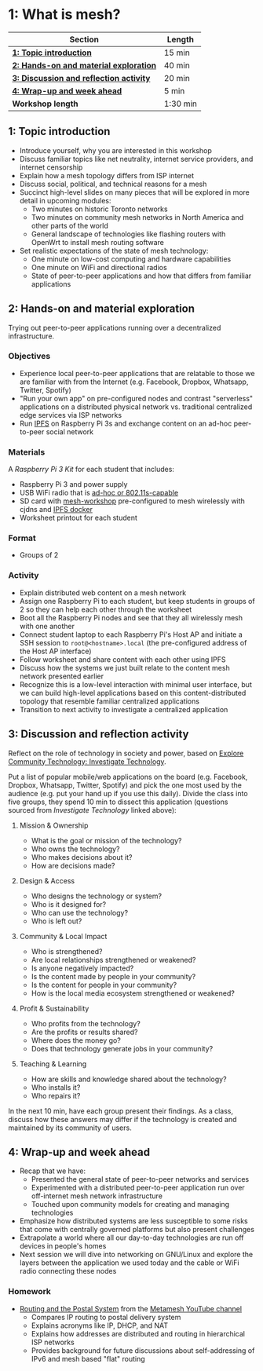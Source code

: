 # 1: What is mesh?

| **Section**                                                                        | **Length** |
|------------------------------------------------------------------------------------|------------|
| [**1: Topic introduction**](#1-topic-introduction)                                 | 15 min     |
| [**2: Hands-on and material exploration**](#2-hands-on-and-material-exploration)   | 40 min     |
| [**3: Discussion and reflection activity**](#3-discussion-and-reflection-activity) | 20 min     |
| [**4: Wrap-up and week ahead**](#4-wrap-up-and-week-ahead)                         | 5 min      |
| **Workshop length**                                                                | 1:30 min   |

## 1: Topic introduction

- Introduce yourself, why you are interested in this workshop
- Discuss familiar topics like net neutrality, internet service providers, and internet censorship
- Explain how a mesh topology differs from ISP internet
- Discuss social, political, and technical reasons for a mesh
- Succinct high-level slides on many pieces that will be explored in more detail in upcoming modules:
    - Two minutes on historic Toronto networks
    - Two minutes on community mesh networks in North America and other parts of the world
    - General landscape of technologies like flashing routers with OpenWrt to install mesh routing software
- Set realistic expectations of the state of mesh technology:
    - One minute on low-cost computing and hardware capabilities
    - One minute on WiFi and directional radios
    - State of peer-to-peer applications and how that differs from familiar applications

## 2: Hands-on and material exploration

Trying out peer-to-peer applications running over a decentralized infrastructure.

### Objectives

- Experience local peer-to-peer applications that are relatable to those we are familiar with from the Internet (e.g. Facebook, Dropbox, Whatsapp, Twitter, Spotify)
- "Run your own app" on pre-configured nodes and contrast "serverless" applications on a distributed physical network vs. traditional centralized edge services via ISP networks
- Run [IPFS](https://ipfs.io) on Raspberry Pi 3s and exchange content on an ad-hoc peer-to-peer social network

### Materials

A _Raspberry Pi 3 Kit_ for each student that includes:

- Raspberry Pi 3 and power supply
- USB WiFi radio that is [ad-hoc or 802.11s-capable](https://github.com/phillymesh/802.11s-adapters)
- SD card with [mesh-workshop](https://github.com/benhylau/mesh-workshop) pre-configured to mesh wirelessly with cjdns and [IPFS docker](https://github.com/vanmesh/p2p-apps-dockers)
- Worksheet printout for each student

### Format

- Groups of 2

### Activity

- Explain distributed web content on a mesh network
- Assign one Raspberry Pi to each student, but keep students in groups of 2 so they can help each other through the worksheet
- Boot all the Raspberry Pi nodes and see that they all wirelessly mesh with one another
- Connect student laptop to each Raspberry Pi's Host AP and initiate a SSH session to `root@<hostname>.local` (the pre-configured address of the Host AP interface)
- Follow worksheet and share content with each other using IPFS
- Discuss how the systems we just built relate to the content mesh network presented earlier
- Recognize this is a low-level interaction with minimal user interface, but we can build high-level applications based on this content-distributed topology that resemble familiar centralized applications
- Transition to next activity to investigate a centralized application

## 3: Discussion and reflection activity

Reflect on the role of technology in society and power, based on [Explore Community Technology: Investigate Technology](https://communitytechnology.github.io/docs/intro-ct/investigate-tech/).

Put a list of popular mobile/web applications on the board (e.g. Facebook, Dropbox, Whatsapp, Twitter, Spotify) and pick the one most used by the audience (e.g. put your hand up if you use this daily). Divide the class into five groups, they spend 10 min to dissect this application (questions sourced from _Investigate Technology_ linked above):

1. Mission & Ownership
    - What is the goal or mission of the technology?
    - Who owns the technology?
    - Who makes decisions about it? 
    - How are decisions made?

1. Design & Access
    - Who designs the technology or system?
    - Who is it designed for?
    - Who can use the technology? 
    - Who is left out?

1. Community & Local Impact
    - Who is strengthened? 
    - Are local relationships strengthened or weakened? 
    - Is anyone negatively impacted?
    - Is the content made by people in your community? 
    - Is the content for people in your community? 
    - How is the local media ecosystem strengthened or weakened?

1. Profit & Sustainability
    - Who profits from the technology?
    - Are the profits or results shared?
    - Where does the money go? 
    - Does that technology generate jobs in your community?

1. Teaching & Learning
    - How are skills and knowledge shared about the technology?
    - Who installs it?
    - Who repairs it?

In the next 10 min, have each group present their findings. As a class, discuss how these answers may differ if the technology is created and maintained by its community of users.

## 4: Wrap-up and week ahead

- Recap that we have:
    - Presented the general state of peer-to-peer networks and services
    - Experimented with a distributed peer-to-peer application run over off-internet mesh network infrastructure
    - Touched upon community models for creating and managing technologies
- Emphasize how distributed systems are less susceptible to some risks that come with centrally governed platforms but also present challenges
- Extrapolate a world where all our day-to-day technologies are run off devices in people's homes
- Next session we will dive into networking on GNU/Linux and explore the layers between the application we used today and the cable or WiFi radio connecting these nodes

### Homework

- [Routing and the Postal System](https://www.youtube.com/watch?v=n7NBgJAhzZ0) from the [Metamesh YouTube channel](https://www.youtube.com/channel/UCGEnntxbGKMU9J9GIZ1LQUQ)
    - Compares IP routing to postal delivery system
    - Explains acronyms like IP, DHCP, and NAT
    - Explains how addresses are distributed and routing in hierarchical ISP networks
    - Provides background for future discussions about self-addressing of IPv6 and mesh based "flat" routing
